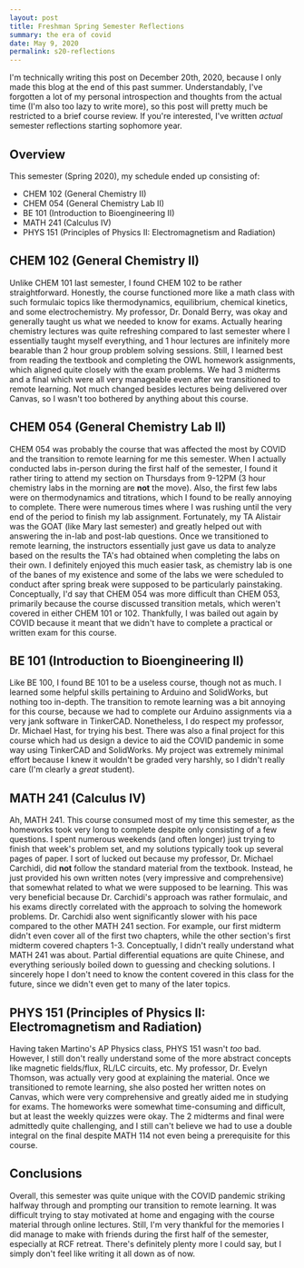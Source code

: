 ```yaml
---
layout: post
title: Freshman Spring Semester Reflections
summary: the era of covid
date: May 9, 2020
permalink: s20-reflections
---
```


I'm technically writing this post on December 20th, 2020, because I only made this blog at the end of this past summer. Understandably, I've forgotten a lot of my personal introspection and thoughts from the actual time (I'm also too lazy to write more), so this post will pretty much be restricted to a brief course review. If you're interested, I've written *actual* semester reflections starting sophomore year.

## Overview
This semester (Spring 2020), my schedule ended up consisting of:

* CHEM 102 (General Chemistry II)
* CHEM 054 (General Chemistry Lab II)
* BE 101 (Introduction to Bioengineering II)
* MATH 241 (Calculus IV)
* PHYS 151 (Principles of Physics II: Electromagnetism and Radiation)

## CHEM 102 (General Chemistry II)
Unlike CHEM 101 last semester, I found CHEM 102 to be rather straightforward. Honestly, the course functioned more like a math class with such formulaic topics like thermodynamics, equilibrium, chemical kinetics, and some electrochemistry. My professor, Dr. Donald Berry, was okay and generally taught us what we needed to know for exams. Actually hearing chemistry lectures was quite refreshing compared to last semester where I essentially taught myself everything, and 1 hour lectures are infinitely more bearable than 2 hour group problem solving sessions. Still, I learned best from reading the textbook and completing the OWL homework assignments, which aligned quite closely with the exam problems. We had 3 midterms and a final which were all very manageable even after we transitioned to remote learning. Not much changed besides lectures being delivered over Canvas, so I wasn't too bothered by anything about this course.

## CHEM 054 (General Chemistry Lab II)
CHEM 054 was probably the course that was affected the most by COVID and the transition to remote learning for me this semester. When I actually conducted labs in-person during the first half of the semester, I found it rather tiring to attend my section on Thursdays from 9-12PM (3 hour chemistry labs in the morning are **not** the move). Also, the first few labs were on thermodynamics and titrations, which I found to be really annoying to complete. There were numerous times where I was rushing until the very end of the period to finish my lab assignment. Fortunately, my TA Alistair was the GOAT (like Mary last semester) and greatly helped out with answering the in-lab and post-lab questions. Once we transitioned to remote learning, the instructors essentially just gave us data to analyze based on the results the TA's had obtained when completing the labs on their own. I definitely enjoyed this much easier task, as chemistry lab is one of the banes of my existence and some of the labs we were scheduled to conduct after spring break were supposed to be particularly painstaking. Conceptually, I'd say that CHEM 054 was more difficult than CHEM 053, primarily because the course discussed transition metals, which weren't covered in either CHEM 101 or 102. Thankfully, I was bailed out again by COVID because it meant that we didn't have to complete a practical or written exam for this course.

## BE 101 (Introduction to Bioengineering II)
Like BE 100, I found BE 101 to be a useless course, though not as much. I learned some helpful skills pertaining to Arduino and SolidWorks, but nothing too in-depth. The transition to remote learning was a bit annoying for this course, because we had to complete our Arduino assignments via a very jank software in TinkerCAD. Nonetheless, I do respect my professor, Dr. Michael Hast, for trying his best. There was also a final project for this course which had us design a device to aid the COVID pandemic in some way using TinkerCAD and SolidWorks. My project was extremely minimal effort because I knew it wouldn't be graded very harshly, so I didn't really care (I'm clearly a *great* student).

## MATH 241 (Calculus IV)
Ah, MATH 241. This course consumed most of my time this semester, as the homeworks took very long to complete despite only consisting of a few questions. I spent numerous weekends (and often longer) just trying to finish that week's problem set, and my solutions typically took up several pages of paper. I sort of lucked out because my professor, Dr. Michael Carchidi, did **not** follow the standard material from the textbook. Instead, he just provided his own written notes (very impressive and comprehensive) that somewhat related to what we were supposed to be learning. This was very beneficial because Dr. Carchidi's approach was rather formulaic, and his exams directly correlated with the approach to solving the homework problems. Dr. Carchidi also went significantly slower with his pace compared to the other MATH 241 section. For example, our first midterm didn't even cover all of the first two chapters, while the other section's first midterm covered chapters 1-3. Conceptually, I didn't really understand what MATH 241 was about. Partial differential equations are quite Chinese, and everything seriously boiled down to guessing and checking solutions. I sincerely hope I don't need to know the content covered in this class for the future, since we didn't even get to many of the later topics.

## PHYS 151 (Principles of Physics II: Electromagnetism and Radiation)
Having taken Martino's AP Physics class, PHYS 151 wasn't *too* bad. However, I still don't really understand some of the more abstract concepts like magnetic fields/flux, RL/LC circuits, etc. My professor, Dr. Evelyn Thomson, was actually very good at explaining the material. Once we transitioned to remote learning, she also posted her written notes on Canvas, which were very comprehensive and greatly aided me in studying for exams. The homeworks were somewhat time-consuming and difficult, but at least the weekly quizzes were okay. The 2 midterms and final were admittedly quite challenging, and I still can't believe we had to use a double integral on the final despite MATH 114 not even being a prerequisite for this course.

## Conclusions
Overall, this semester was quite unique with the COVID pandemic striking halfway through and prompting our transition to remote learning. It was difficult trying to stay motivated at home and engaging with the course material through online lectures. Still, I'm very thankful for the memories I did manage to make with friends during the first half of the semester, especially at RCF retreat. There's definitely plenty more I could say, but I simply don't feel like writing it all down as of now.
